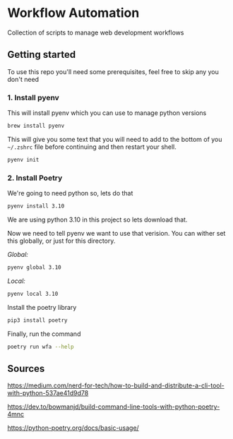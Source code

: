 # Workflow Automation
Collection of scripts to manage web development workflows

## Getting started
To use this repo you'll need some prerequisites, feel free to skip any you don't need

### 1. Install pyenv

This will install pyenv which you can use to manage python versions
```zsh
brew install pyenv
```

This will give you some text that you will need to add to the bottom of you `~/.zshrc` file before continuing and then restart your shell. 
```zsh
pyenv init
```

### 2. Install Poetry

We're going to need python so, lets do that
```zsh
pyenv install 3.10
```
We are using python 3.10 in this project so lets download that. 

Now we need to tell pyenv we want to use that verision. You can wither set this globally, or just for this directory.

*Global:*
```zsh
pyenv global 3.10
```
*Local:*
```zsh
pyenv local 3.10
```

Install the poetry library
```zsh
pip3 install poetry
```

Finally, run the command
```zsh
poetry run wfa --help
```

## Sources

https://medium.com/nerd-for-tech/how-to-build-and-distribute-a-cli-tool-with-python-537ae41d9d78

https://dev.to/bowmanjd/build-command-line-tools-with-python-poetry-4mnc

https://python-poetry.org/docs/basic-usage/